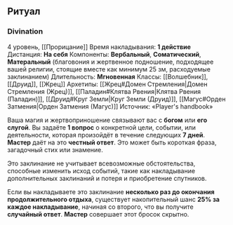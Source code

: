 ## Ритуал
### Divination
4 уровень, [[Прорицание]]
Время накладывания: **1 действие**
Дистанция: **На себя**
Компоненты: **Вербальный**, **Соматический**, **Матеральный** (благовония и жертвенное подношение, подходящее вашей религии, стоящие вместе как минимум 25 зм, расходуемые заклинанием)
Длительность: **Мгновенная**
Классы: [[Волшебник]], [[Друид]], [[Жрец]]
Архетипы: [[Жрец#Домен Стремления|Домен Стремления (Жрец)]], [[Паладин#Клятва Рвения|Клятва Рвения (Паладин)]], [[Друид#Круг Земли|Круг Земли (Друид)]], [[Магус#Орден Затмения|Орден Затмения (Магус)]]
Источник: «Player's handbook»

Ваша магия и жертвоприношение связывают вас с **богом** или **его слугой**. Вы задаёте **1 вопрос** о конкретной цели, событии, или деятельности, которая произойдёт в течение следующих **7 дней**. **Мастер** даёт на это **честный ответ**. Это может быть короткая фраза, загадочный стих или знамение.

Это заклинание не учитывает всевозможные обстоятельства, способные изменить исход событий, такие как накладывание дополнительных заклинаний и потеря и приобретение спутников.

Если вы накладываете это заклинание **несколько раз до окончания продолжительного отдыха**, существует накопительный шанс **25% за каждое накладывание**, начиная со второго, что вы получите **случайный ответ**. **Мастер** совершает этот бросок скрытно.